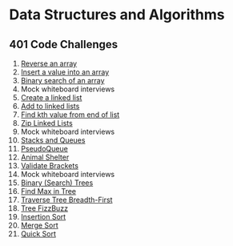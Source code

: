 # Data Structures and Algorithms

## 401 Code Challenges

1. [Reverse an array](/java/array-reverse/README.md)
2. [Insert a value into an array](/java/array-insert-shift/README.md)
3. [Binary search of an array](/java/array-binary-search/README.md)
4. Mock whiteboard interviews
5. [Create a linked list](/java/datastructures/README.md)
6. [Add to linked lists](/java/datastructures/README.md)
7. [Find kth value from end of list](/java/datastructures/README.md)
8. [Zip Linked Lists](/java/datastructures/README.md)
9. Mock whiteboard interviews
10. [Stacks and Queues](/java/datastructures/README.md)
11. [PseudoQueue](/java/datastructures/README.md)
12. [Animal Shelter](/java/datastructures/README.md)
13. [Validate Brackets](/java/datastructures/README.md)
14. Mock whiteboard interviews
15. [Binary (Search) Trees](/java/datastructures/README.md)
16. [Find Max in Tree](/java/datastructures/README.md)
17. [Traverse Tree Breadth-First](/java/datastructures/README.md)
18. [Tree FizzBuzz](/java/datastructures/README.md)
19. [Insertion Sort](/java/datastructures/lib/src/main/java/datastructures/sorting/insertion/README.MD)
20. [Merge Sort](/java/datastructures/lib/src/main/java/datastructures/sorting/merge/README.md)
21. [Quick Sort](/java/datastructures/lib/src/main/java/datastructures/sorting/quick/README.md)
